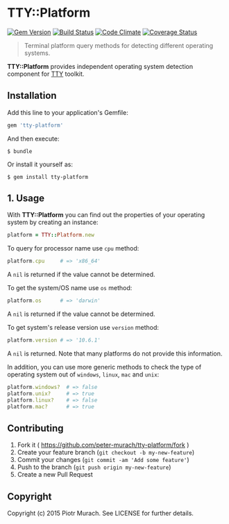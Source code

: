 # TTY::Platform
[![Gem Version](https://badge.fury.io/rb/tty-platform.svg)][gem]
[![Build Status](https://secure.travis-ci.org/peter-murach/tty-platform.svg?branch=master)][travis]
[![Code Climate](https://codeclimate.com/github/peter-murach/tty-platform.svg)][codeclimate]
[![Coverage Status](https://coveralls.io/repos/peter-murach/tty-platform/badge.svg)][coverage]

[gem]: http://badge.fury.io/rb/tty-platform
[travis]: http://travis-ci.org/peter-murach/tty-platform
[codeclimate]: https://codeclimate.com/github/peter-murach/tty-platform
[coverage]: https://coveralls.io/r/peter-murach/tty-platform

> Terminal platform query methods for detecting different operating systems.

**TTY::Platform** provides independent operating system detection component for [TTY](https://github.com/peter-murach/tty) toolkit.

## Installation

Add this line to your application's Gemfile:

```ruby
gem 'tty-platform'
```

And then execute:

    $ bundle

Or install it yourself as:

    $ gem install tty-platform

## 1. Usage

With **TTY::Platform** you can find out the properties of your operating system by creating an instance:

```ruby
platform = TTY::Platform.new
```

To query for processor name use `cpu` method:

```ruby
platform.cpu     # => 'x86_64'
```

A `nil` is returned if the value cannot be determined.

To get the system/OS name use `os` method:

```ruby
platform.os      # => 'darwin'
```

A `nil` is returned if the value cannot be determined.

To get system's release version use `version` method:

```ruby
platform.version # => '10.6.1'
```

A `nil` is returned. Note that many platforms do not provide this information.

In addition, you can use more generic methods to check the type of operating system out of `windows`, `linux`, `mac` and `unix`:

```ruby
platform.windows?  # => false
platform.unix?     # => true
platform.linux?    # => false
platform.mac?      # => true
```

## Contributing

1. Fork it ( https://github.com/peter-murach/tty-platform/fork )
2. Create your feature branch (`git checkout -b my-new-feature`)
3. Commit your changes (`git commit -am 'Add some feature'`)
4. Push to the branch (`git push origin my-new-feature`)
5. Create a new Pull Request

## Copyright

Copyright (c) 2015 Piotr Murach. See LICENSE for further details.
